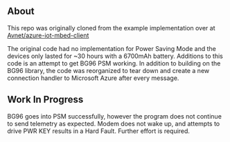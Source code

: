 ## About
This repo was originally cloned from the example implementation over at [Avnet/azure-iot-mbed-client](https://github.com/Avnet/azure-iot-mbed-client)

The original code had no implementation for Power Saving Mode and the devices only lasted for ~30 hours with a 6700mAh battery. Additions to this code is an attempt to get BG96 PSM working. In addition to building on the BG96 library, the code was reorganized to tear down and create a new connection handler to Microsoft Azure after every message.

## Work In Progress
BG96 goes into PSM successfully, however the program does not continue to send telemetry as expected. Modem does not wake up, and attempts to drive PWR KEY results in a Hard Fault. Further effort is required.
